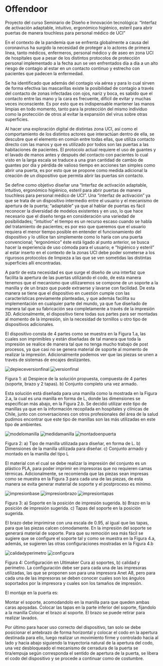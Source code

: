 # Offendoor
Proyecto del curso Seminario de Diseño e Innovación tecnológica: “Interfaz de activación adaptable, intuitivo, ergonómico higiénico, esteril para abrir puertas de manera touchless para personal médico de UCI”

En el contexto de la pandemia que se enfrenta globalmente a causa del coronavirus ha surgido la necesidad de proteger a lo actores de primera línea, tanto médicos, enfermeros, personal médico y de aseo en zona UCI de hospitales que a pesar de los distintos protocolos de protección personal implementado a la fecha aun se ven enfrentados día a día a un alto riesgo de contagio al estar en un contacto continuo y estrecho con pacientes que padecen la enfermedad.

Se ha identificado que además del contagio vía aérea y para lo cual sirven de forma efectiva las mascarillas existe la posibilidad de contagio a través del contacto de zonas infectadas con ojos, nariz y boca, es sabido que el contacto entre las mano y la cara es frecuente, difícil de evitar y muchas veces inconsciente. Es por esto que es indispensable mantener las manos limpias en todo momento, tanto para la protección del mismo individuo como la protección de otros al evitar la expansión del virus sobre otras superficies.

Al hacer una exploración digital de distintas zona UCI, así como el comportamiento de los distintos actores que interactúan dentro de ella, se descubre que el elemento en común entre todas ellas, que utiliza contacto directo con las manos y que es utilizado por todos son las puertas a las habitaciones de pacientes. El protocolo actual requiere el uso de guantes y el lavado de manos antes y después del contacto con pacientes lo cual visto en la larga escala se traduce a una gran cantidad de cambio de guantes por día y pérdida de valioso tiempo en acciones tan simples como abrir una puerta, es por esto que se propone como medida adicional la creación de un dispositivo que permita abrir las puertas sin contacto.

Se define como objetivo diseñar una “Interfaz de activación adaptable, intuitivo, ergonómico higiénico, esteril para abrir puertas de manera touchless para personal médico de UCI”. Una “interfaz de activación” ya que se trata de un dispositivo intermedio entre el usuario y el mecanismo de apertura de la puerta; “adaptable” ya que al hablar de puertas es fácil reconocer la diversidad de modelos existentes y en uso, lo que hace necesario que el diseño tenga en consideración una variedad de posibilidades; “intuitivo” el tiempo es un recurso escaso cuando se habla del tratamiento de pacientes; es por eso que queremos que el usuario requiera el menor tiempo posible en entender el funcionamiento del dispositivo y lo utilice tan simplemente como lo haría con una puerta convencional; “ergonómico” éste está ligado al punto anterior, se busca hacer la experiencia de uso cómoda para el usuario; e “higiénico y esteril” al estar inserto en el contexto de la zonas UCI debe poder someterse a los rigurosos protocolos de limpieza a las que se ven sometidas las distintas superficies allí encontradas.

A partir de esta necesidad es que surge el diseño de una interfaz que facilita la apertura de las puertas utilizando el codo, de esta manera tenemos que el mecanismo que utilizaremos se compone de un soporte a la manilla y de un brazo que puede extraerse y lavarse con facilidad. De esta manera se tiene que el dispositivo en cuestión cumple con las características previamente planteadas, y que además facilita su implementación en cualquier parte del mundo, ya que fue diseñado de manera tal que su fabricación sea completamente a través de la impresión 3D. Adicionalmente, el dispositivo tiene todas sus partes para ser montadas al momento de la impresión, sin la necesidad de tornillos u otro tipo de dispositivos adicionales. 

El dispositivo consta de 4 partes como se muestra en la Figura 1.a, las cuales son imprimibles y están diseñadas de tal manera que toda la impresión se realice de manera tal que no tenga mucho trabajo de post procesos, ya que casi no se genera material de soporte al momento de realizar la impresión. Adicionalmente podemos ver que las piezas se unen a través de sistemas de encajes deslizantes.


![depieceversionfinal](https://user-images.githubusercontent.com/69546310/89960426-008abf80-dc0d-11ea-898c-ccc5dcdee2c8.PNG)
![versionfinal](https://user-images.githubusercontent.com/69546310/89960580-6c6d2800-dc0d-11ea-82d3-f6e809f334a6.PNG)

Figura 1: a) Despiece de la solución propuesta, compuesta de 4 partes (soporte, brazo y 2 tapas). b) Conjunto completo una vez armado.

Esta solución está diseñada para una manilla como la mostrada en la Figura 2.a, la cual es una manilla en forma de L, donde las dimensiones se especifican más abajo, en la Figura 2.b. Se decidió utilizar este tipo de manillas ya que en la información recopilada en hospitales y clínicas de Chile, junto con conversaciones con otros profesionales del área de la salud pudimos encontrar que este tipo de manillas son las más utilizadas en este tipo de ambientes.

![modelomanilla](https://user-images.githubusercontent.com/69546310/89960679-ab9b7900-dc0d-11ea-9873-409c7a8bee07.PNG)
![medidamanilla](https://user-images.githubusercontent.com/69546310/89960709-bfdf7600-dc0d-11ea-805f-f4505aad9d36.PNG)
![montadoenpuerta](https://user-images.githubusercontent.com/69546310/89960724-ca9a0b00-dc0d-11ea-9b58-b693e42a1409.PNG)

Figura 2: a) Tipo de manilla utilizada para diseñar, en forma de L. b) Dimensiones de la manilla utilizada para diseñar. c) Conjunto armado y montado en la manilla del tipo L

El material con el cual se debe realizar la impresión del conjunto es un plástico PLA, para poder imprimir en impresoras que no requieren camas térmicas. Adicionalmente, se recomienda que las piezas sean impresas como se muestra en la Figura 3 para cada una de las piezas, de esta manera se evita generar material de soporte y el postproceso es mínimo.

![impresionbase](https://user-images.githubusercontent.com/69546310/89960771-ebfaf700-dc0d-11ea-8c23-ae4191fb63f7.PNG)
![impresionbrazo](https://user-images.githubusercontent.com/69546310/89960775-edc4ba80-dc0d-11ea-99b1-0b314a4d892a.PNG)
![impresiontapas](https://user-images.githubusercontent.com/69546310/89960778-ee5d5100-dc0d-11ea-8072-1d745f1e61fa.PNG)

Figura 3: a) Soporte en la posición de impresión sugerida. b) Brazo en la posición de impresión sugerida. c) Tapas del soporte en la posición sugerida.


El brazo debe imprimirse con una escala de 0.95, al igual que las tapas, para que las piezas calcen cómodamente. En la impresión del soporte se generará material de soporte. Para que su remoción sea más fácil se sugiere que se configure el soporte tal y como se muestra en la Figura 4.a, además, se sugieren las otras configuraciones mostradas en la Figura 4.b

![calidadyperimetro](https://user-images.githubusercontent.com/69546310/89960823-06cd6b80-dc0e-11ea-9841-f1fc4b9ce6c1.PNG)
![configcura](https://user-images.githubusercontent.com/69546310/89960827-07fe9880-dc0e-11ea-8b0c-1892d864df8a.PNG)

Figura 4: Configuración en Ultimaker Cura a) soportes, b) calidad y perímetro.
La configuración debe ser para cada una de las impresoras utilizadas, las que se proponen son para una impresora Anet A8, pero para cada una de las impresoras se deben conocer cuales son los ángulos soportados por la impresora y cuales son los tamaños de impresión.

El montaje en la puerta es:

Montar el soporte, acomodandolo en la manilla para que queden ambas caras apoyadas.
Colocar las tapas en la parte inferior del soporte, fijandolo a la manilla
Colocar el brazo al soporte. El brazo se puede retirar para realizar lavados.

Por último para hacer uso correcto del dispositivo, tan solo se debe posicionar el antebrazo de forma horizontal y colocar el codo en la apertura destinada para ello, luego realizar un movimiento firme y controlado hacia al lado y hacia abajo siguiendo la trayectoria natural de la apertura del codo, una vez desbloqueado el mecanismo de cerradura de la puerta se tira/empuja según corresponda el sentido de apertura de la puerta, se libera el codo del dispositivo y se procede a continuar como de costumbre.
